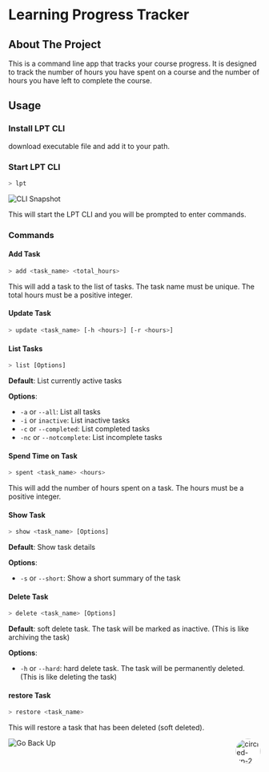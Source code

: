 <a id="readme-top"></a>
# Learning Progress Tracker


## About The Project
This is a command line app that tracks your course progress. It is designed to track the number of hours you have spent on a course and the number of hours you have left to complete the course.

<!-- ## Getting Started -->


<!-- ## Usage -->
## Usage

### Install LPT CLI
download executable file and add it to your path.

### Start LPT CLI
```bash
> lpt
```
![CLI Snapshot](/images/cli_snapshot.png)

This will start the LPT CLI and you will be prompted to enter commands.

### Commands
#### Add Task
```bash
> add <task_name> <total_hours>
```
This will add a task to the list of tasks. The task name must be unique. The total hours must be a positive integer.

#### Update Task
```bash
> update <task_name> [-h <hours>] [-r <hours>]
```

#### List Tasks
```bash
> list [Options]
```
**Default**: List currently active tasks

**Options**:
- `-a` or `--all`: List all tasks
- `-i` or `inactive`: List inactive tasks
- `-c` or `--completed`: List completed tasks
- `-nc` or `--notcomplete`: List incomplete tasks

#### Spend Time on Task
```bash
> spent <task_name> <hours>
```
This will add the number of hours spent on a task. The hours must be a positive integer.

#### Show Task
```bash
> show <task_name> [Options]
```
**Default**: Show task details

**Options**:
- `-s` or `--short`: Show a short summary of the task


#### Delete Task
```bash
> delete <task_name> [Options]
```
**Default**: soft delete task. The task will be marked as inactive. (This is like archiving the task)

**Options**:
- `-h` or `--hard`: hard delete task. The task will be permanently deleted. (This is like deleting the task)


#### restore Task
```bash
> restore <task_name>
```
This will restore a task that has been deleted (soft deleted).


![Go Back Up](https://img.icons8.com/ios-filled/50/circled-up-2.png)
<a href="#readme-top"><img width="50" height="50" src="https://img.icons8.com/ios-filled/50/circled-up-2.png" alt="circled-up-2" style="background-color: #ffffff; border-radius: 50%; display: inline-block; float: right; height: 50px; overflow: hidden; position: relative;" />
</a>